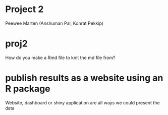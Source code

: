 Project 2
================
Peewee Marten (Anshuman Pal, Konrat Pekkip)

# proj2

How do you make a Rmd file to knit the md file from?

# publish results as a website using an R package

Website, dashboard or shiny application are all ways we could present
the data
